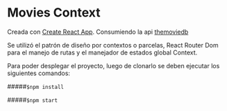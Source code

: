 # Movies Context

Creada con [Create React App](https://github.com/facebook/create-react-app). Consumiendo la api [themoviedb](https://api.themoviedb.org)

Se utilizó el patrón de diseño por contextos o parcelas, React Router Dom para el manejo de rutas y el manejador de estados global Context.

Para poder desplegar el proyecto, luego de clonarlo se deben ejecutar los siguientes comandos:

#####`$npm install`

#####`$npm start`